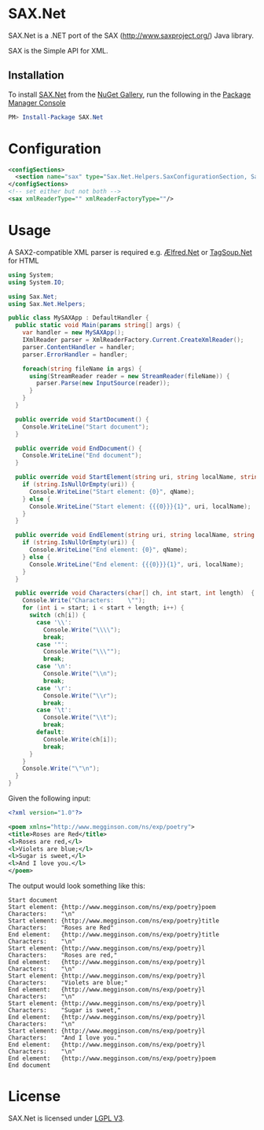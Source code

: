 # SAX.Net

SAX.Net is a .NET port of the SAX (http://www.saxproject.org/) Java library.

SAX is the Simple API for XML.

## Installation

To install [SAX.Net](https://www.nuget.org/packages/sax.net) from the [NuGet Gallery](http://www.nuget.org), run the following in the [Package Manager Console](http://docs.nuget.org/docs/start-here/using-the-package-manager-console)
```powershell
PM> Install-Package SAX.Net
```

# Configuration

``` XML
<configSections>
  <section name="sax" type="Sax.Net.Helpers.SaxConfigurationSection, Sax.Net"/>
</configSections>
<!-- set either but not both -->
<sax xmlReaderType="" xmlReaderFactoryType=""/>
```

# Usage

A SAX2-compatible XML parser is required e.g. [Ælfred.Net](http://www.github.com/rasmusjp/aelfred.net) or [TagSoup.Net](http://www.github.com/rasmusjp/tagsoup.net) for HTML

```C#
using System;
using System.IO;

using Sax.Net;
using Sax.Net.Helpers;

public class MySAXApp : DefaultHandler {
  public static void Main(params string[] args) {
    var handler = new MySAXApp();
    IXmlReader parser = XmlReaderFactory.Current.CreateXmlReader();
    parser.ContentHandler = handler;
    parser.ErrorHandler = handler;

    foreach(string fileName in args) {
      using(StreamReader reader = new StreamReader(fileName)) {
        parser.Parse(new InputSource(reader));
      }
    }
  }

  public override void StartDocument() {
    Console.WriteLine("Start document");
  }

  public override void EndDocument() {
    Console.WriteLine("End document");
  }

  public override void StartElement(string uri, string localName, string qName, IAttributes atts) {
    if (string.IsNullOrEmpty(uri)) {
      Console.WriteLine("Start element: {0}", qName);
    } else {
      Console.WriteLine("Start element: {{{0}}}{1}", uri, localName);
    }
  }

  public override void EndElement(string uri, string localName, string qName) {
    if (string.IsNullOrEmpty(uri)) {
      Console.WriteLine("End element: {0}", qName);
    } else {
      Console.WriteLine("End element: {{{0}}}{1}", uri, localName);
    }
  }

  public override void Characters(char[] ch, int start, int length)  {
    Console.Write("Characters:    \"");
    for (int i = start; i < start + length; i++) {
      switch (ch[i]) {
        case '\\':
          Console.Write("\\\\");
          break;
        case '"':
          Console.Write("\\\"");
          break;
        case '\n':
          Console.Write("\\n");
          break;
        case '\r':
          Console.Write("\\r");
          break;
        case '\t':
          Console.Write("\\t");
          break;
        default:
          Console.Write(ch[i]);
          break;
      }
    }
    Console.Write("\"\n");
  }
}
```

Given the following input:
```XML
<?xml version="1.0"?>

<poem xmlns="http://www.megginson.com/ns/exp/poetry">
<title>Roses are Red</title>
<l>Roses are red,</l>
<l>Violets are blue;</l>
<l>Sugar is sweet,</l>
<l>And I love you.</l>
</poem>
```

The output would look something like this:
```
Start document
Start element: {http://www.megginson.com/ns/exp/poetry}poem
Characters:    "\n"
Start element: {http://www.megginson.com/ns/exp/poetry}title
Characters:    "Roses are Red"
End element:   {http://www.megginson.com/ns/exp/poetry}title
Characters:    "\n"
Start element: {http://www.megginson.com/ns/exp/poetry}l
Characters:    "Roses are red,"
End element:   {http://www.megginson.com/ns/exp/poetry}l
Characters:    "\n"
Start element: {http://www.megginson.com/ns/exp/poetry}l
Characters:    "Violets are blue;"
End element:   {http://www.megginson.com/ns/exp/poetry}l
Characters:    "\n"
Start element: {http://www.megginson.com/ns/exp/poetry}l
Characters:    "Sugar is sweet,"
End element:   {http://www.megginson.com/ns/exp/poetry}l
Characters:    "\n"
Start element: {http://www.megginson.com/ns/exp/poetry}l
Characters:    "And I love you."
End element:   {http://www.megginson.com/ns/exp/poetry}l
Characters:    "\n"
End element:   {http://www.megginson.com/ns/exp/poetry}poem
End document
```

# License

SAX.Net is licensed under [LGPL V3](LICENSE).
